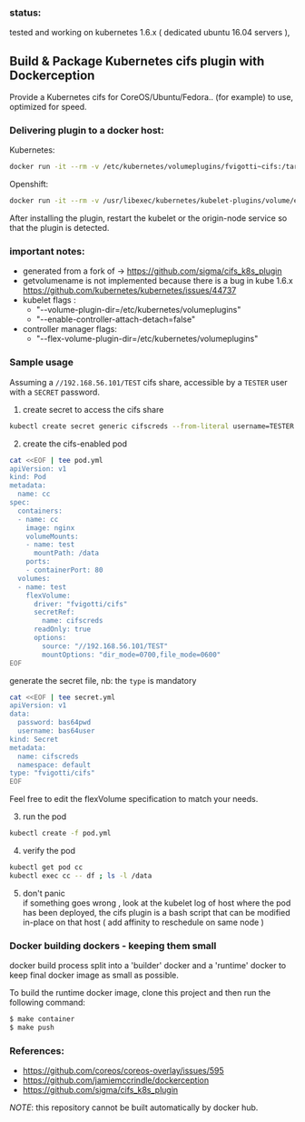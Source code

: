 ### status:
tested and working on kubernetes 1.6.x ( dedicated ubuntu 16.04 servers ),


## Build & Package Kubernetes cifs plugin with Dockerception

Provide a Kubernetes cifs for CoreOS/Ubuntu/Fedora.. (for example) to use, optimized for speed.

### Delivering plugin to a docker host:

Kubernetes:

```bash
docker run -it --rm -v /etc/kubernetes/volumeplugins/fvigotti~cifs:/target fvigotti/cifs_k8s_plugin /target
```

Openshift:

```bash
docker run -it --rm -v /usr/libexec/kubernetes/kubelet-plugins/volume/exec/fvigotti~cifs:/target fvigotti/cifs_k8s_plugin /target
```

After installing the plugin, restart the kubelet or the origin-node service so that the plugin is detected.

### important notes:
 - generated from a fork of -> https://github.com/sigma/cifs_k8s_plugin
 - getvolumename is not implemented because there is a bug in kube 1.6.x https://github.com/kubernetes/kubernetes/issues/44737
 - kubelet flags : 
    - "--volume-plugin-dir=/etc/kubernetes/volumeplugins"
    - "--enable-controller-attach-detach=false"
 - controller manager flags:
    - "--flex-volume-plugin-dir=/etc/kubernetes/volumeplugins"


### Sample usage


Assuming a `//192.168.56.101/TEST` cifs share, accessible by a `TESTER` user with a `SECRET` password.

1. create secret to access the cifs share

```sh
kubectl create secret generic cifscreds --from-literal username=TESTER --from-literal password=SECRET
```

2. create the cifs-enabled pod

```sh
cat <<EOF | tee pod.yml
apiVersion: v1
kind: Pod
metadata:
  name: cc
spec:
  containers:
  - name: cc
    image: nginx
    volumeMounts:
    - name: test
      mountPath: /data
    ports:
    - containerPort: 80
  volumes:
  - name: test
    flexVolume:
      driver: "fvigotti/cifs"
      secretRef:
        name: cifscreds
      readOnly: true
      options:
        source: "//192.168.56.101/TEST"
        mountOptions: "dir_mode=0700,file_mode=0600"
EOF
```

generate the secret file, nb: the `type` is mandatory   
```sh
cat <<EOF | tee secret.yml
apiVersion: v1
data:
  password: bas64pwd
  username: bas64user
kind: Secret
metadata:
  name: cifscreds
  namespace: default
type: "fvigotti/cifs"
EOF
```


Feel free to edit the flexVolume specification to match your needs.


3. run the pod

```sh
kubectl create -f pod.yml
```

4. verify the pod

```sh
kubectl get pod cc
kubectl exec cc -- df ; ls -l /data
```

5. don't panic  
if something goes wrong , 
look at the kubelet log of host where the pod has been deployed,
 the cifs plugin is a bash script that can be modified in-place on that host ( add affinity to reschedule on same node )
 
 
 
### Docker building dockers - keeping them small

docker build process split into a 'builder' docker and a 'runtime' 
docker to keep final docker image as small as possible.

To build the runtime docker image, clone this project and then
run the following command:

```bash
$ make container
$ make push
```

### References:

- https://github.com/coreos/coreos-overlay/issues/595
- https://github.com/jamiemccrindle/dockerception
- https://github.com/sigma/cifs_k8s_plugin

*NOTE*: this repository cannot be built automatically by docker hub.


